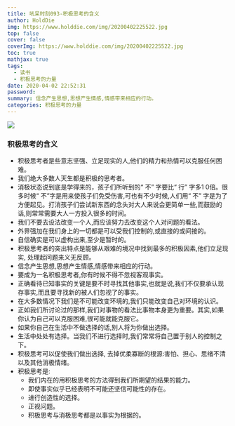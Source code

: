 ```yaml
---
title: 吼呆时刻093-积极思考的含义
author: HoldDie
img: https://www.holddie.com/img/20200402225522.jpg
top: false
cover: false
coverImg: https://www.holddie.com/img/20200402225522.jpg
toc: true
mathjax: true
tags:
  - 读书
  - 积极思考的力量
date: 2020-04-02 22:52:31
password:
summary: 信念产生思想,思想产生情感,情感带来相应的行动。
categories: 积极思考的力量
---
```


![](https://www.holddie.com/img/20200402225522.jpg)

### 积极思考的含义

- 积极思考者是些意志坚强、立足现实的人,他们的精力和热情可以克服任何困难。
- 我们绝大多数人天生都是积极的思考者。
- 消极状态说到底是学得来的，孩子们所听到的“ 不” 字要比“ 行” 字多1 0倍。很多时候“ 不”字是用来使孩子们免受伤害,可也有不少时候,人们用“ 不” 字是为了方便起见。打消孩子们尝试新东西的念头对大人来说会更简单一些,而鼓励的话,则常常需要大人一方投入很多的时间。
- 我们不要去设法改变一个人,而应该努力去改变这个人对问题的看法。
- 外界强加在我们身上的一切都是可以受我们控制的,或直接的或间接的。
- 自信确实是可以虚构出来,至少是暂时的。
- 积极思考者的突出特点是能够从艰难的境况中找到最多的积极因素,他们立足现实, 处理起问题来义无反顾。
- 信念产生思想,思想产生情感,情感带来相应的行动。
- 要成为一名积极思考者,你有时候不得不忽视客观事实。
- 正确看待已知事实的关键是要不时寻找其他事实,也就是说,我们不仅要承认现存事实,而且要寻找新的被人们忽视了的事实。
- 在大多数情况下我们是不可能改变环境的,我们只能改变自己对环境的认识。
- 正如我们所讨论过的那样,我们对事物的看法比事物本身更为重要。其实,如果你认为自己可以克服困难,很可能就能克服它。
- 如果你自己在生活中不做选择的话,别人将为你做出选择。
- 生活中处处有选择。当我们不进行选择时,我们常常将自己置于别人的控制之下。
- 积极思考可以促使我们做出选择, 去掉优柔寡断的根源:害怕、担心、思绪不清以及其他消极情绪。
- 积极思考是:
  - 我们内在的用积极思考的方法得到我们所期望的结果的能力。
  - 即使事实似乎已经表明不可能还坚信可能性的存在。
  - 进行创造性的选择。
  - 正视问题。
  - 积极思考与消极思考都是以事实为根据的。